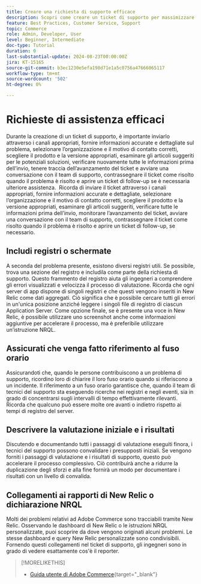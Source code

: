 ```yaml
---
title: Creare una richiesta di supporto efficace
description: Scopri come creare un ticket di supporto per massimizzare l’efficienza della richiesta.
feature: Best Practices, Customer Service, Support
topic: Commerce
role: Admin, Developer, User
level: Beginner, Intermediate
doc-type: Tutorial
duration: 0
last-substantial-update: 2024-08-23T00:00:00Z
jira: KT-15165
source-git-commit: b3ec1230e5efa198d71e1a5c0756a47666065117
workflow-type: tm+mt
source-wordcount: '502'
ht-degree: 0%

---
```



# Richieste di assistenza efficaci

Durante la creazione di un ticket di supporto, è importante inviarlo attraverso i canali appropriati, fornire informazioni accurate e dettagliate sul problema, selezionare l’organizzazione e il motivo di contatto corretti, scegliere il prodotto e la versione appropriati, esaminare gli articoli suggeriti per le potenziali soluzioni, verificare nuovamente tutte le informazioni prima dell’invio, tenere traccia dell’avanzamento del ticket e avviare una conversazione con il team di supporto, contrassegnare il ticket come risolto quando il problema è risolto e aprire un ticket di follow-up se è necessaria ulteriore assistenza. &#x200B; Ricorda di inviare il ticket attraverso i canali appropriati, fornire informazioni accurate e dettagliate, selezionare l’organizzazione e il motivo di contatto corretti, scegliere il prodotto e la versione appropriati, esaminare gli articoli suggeriti, verificare tutte le informazioni prima dell’invio, monitorare l’avanzamento del ticket, avviare una conversazione con il team di supporto, contrassegnare il ticket come risolto quando il problema è risolto e aprire un ticket di follow-up, se necessario. &#x200B;

## Includi registri o schermate

A seconda del problema presente, esistono diversi registri utili. Se possibile, trova una sezione del registro e includila come parte della richiesta di supporto. Questo frammento del registro aiuta gli ingegneri a comprendere gli errori visualizzati e velocizza il processo di valutazione. Ricorda che ogni server di app dispone di singoli registri e che questi vengono inseriti in New Relic come dati aggregati.  Ciò significa che è possibile cercare tutti gli errori in un&#39;unica posizione anziché leggere i singoli file di registro di ciascun Application Server. Come opzione finale, se è presente una voce in New Relic, è possibile utilizzare uno screenshot anche come informazioni aggiuntive per accelerare il processo, ma è preferibile utilizzare un’istruzione NRQL.

## Assicurati che venga fatto riferimento al fuso orario

Assicurandoti che, quando le persone contribuiscono a un problema di supporto, ricordino loro di chiarire il loro fuso orario quando si riferiscono a un incidente. Il riferimento a un fuso orario garantisce che, quando il team di tecnici del supporto sta eseguendo ricerche nei registri e negli eventi, sia in grado di concentrarsi sugli intervalli di tempo effettivamente rilevanti. Ricorda che qualcuno può essere molte ore avanti o indietro rispetto ai tempi di registro del server.

## Descrivere la valutazione iniziale e i risultati

Discutendo e documentando tutti i passaggi di valutazione eseguiti finora, i tecnici del supporto possono convalidare i presupposti iniziali. Se vengono forniti i passaggi di valutazione e i risultati di supporto, questo può accelerare il processo complessivo. Ciò contribuirà anche a ridurre la duplicazione degli sforzi e alla fine fornirà un modo per documentare i risultati con un livello di convalida.

## Collegamenti ai rapporti di New Relic o dichiarazione NRQL

Molti dei problemi relativi ad Adobe Commerce sono tracciabili tramite New Relic. Osservando le dashboard di New Relic o le istruzioni NRQL personalizzate, puoi scoprire da dove vengono originati alcuni problemi. Le stesse dashboard e query New Relic personalizzate sono condivisibili. Fornendo questi collegamenti nel ticket di supporto, gli ingegneri sono in grado di vedere esattamente cos&#39;è il reporter.

>[!MORELIKETHIS]
> 
> - [Guida utente di Adobe Commerce](https://experienceleague.adobe.com/en/docs/commerce-knowledge-base/kb/help-center-guide/magento-help-center-user-guide){target="_blank"}
